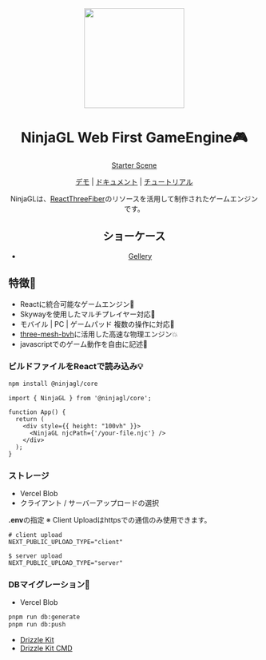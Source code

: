 
<div align="center">
<img src="https://github.com/foasho/NinjaGL/assets/57359515/e7d4f979-c2af-4f2b-8bf4-53a8e9696a43" width="200" />

# NinjaGL Web First GameEngine🎮

[Starter Scene](https://github.com/foasho/NinjaGL/assets/57359515/924347bd-9a8a-4f4b-b186-e2142796f608
)


[デモ](https://ninjagl.vercel.app) | [ドキュメント](https://ninjagl.vercel.app/docs) | [チュートリアル](https://ninjagl.vercel.app/docs/tutorial)

NinjaGLは、[ReactThreeFiber](https://github.com/pmndrs/react-three-fiber)のリソースを活用して制作されたゲームエンジンです。

## ショーケース
- [Gellery](https://ninjagl.vercel.app/gallery)

</div>

## 特徴🌴
* Reactに統合可能なゲームエンジン🚀
* Skywayを使用したマルチプレイヤー対応👥
* モバイル | PC | ゲームパッド 複数の操作に対応📱
* [three-mesh-bvh](https://github.com/gkjohnson/three-mesh-bvh)に活用した高速な物理エンジン💥
* javascriptでのゲーム動作を自由に記述🤖

### ビルドファイルをReactで読み込み💡

```bash
npm install @ninjagl/core
```

```tsx
import { NinjaGL } from '@ninjagl/core';

function App() {
  return (
    <div style={{ height: "100vh" }}>
      <NinjaGL njcPath={'/your-file.njc'} />
    </div>
  );
}
```

### ストレージ
- Vercel Blob
- クライアント / サーバーアップロードの選択

**.env**の指定
※ Client Uploadはhttpsでの通信のみ使用できます。
```
# client upload
NEXT_PUBLIC_UPLOAD_TYPE="client"

$ server upload
NEXT_PUBLIC_UPLOAD_TYPE="server"
```

### DBマイグレーション💾
- Vercel Blob

```bash
pnpm run db:generate
pnpm run db:push
```

- [Drizzle Kit](https://orm.drizzle.team/kit-docs/overview)
- [Drizzle Kit CMD](https://orm.drizzle.team/kit-docs/commands)
